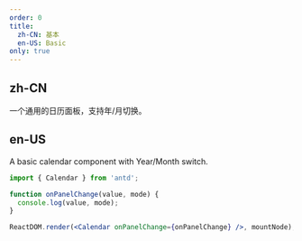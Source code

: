 ```yaml
---
order: 0
title:
  zh-CN: 基本
  en-US: Basic
only: true
---
```


## zh-CN

一个通用的日历面板，支持年/月切换。

## en-US

A basic calendar component with Year/Month switch.

```jsx
import { Calendar } from 'antd';

function onPanelChange(value, mode) {
  console.log(value, mode);
}

ReactDOM.render(<Calendar onPanelChange={onPanelChange} />, mountNode);
```
